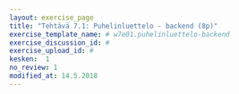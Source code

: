 ```yaml
---
layout: exercise_page
title: "Tehtävä 7.1: Puhelinluettelo - backend (8p)"
exercise_template_name: # w7e01.puhelinluettelo-backend
exercise_discussion_id: #
exercise_upload_id: #
kesken:  1
no_review: 1
modified_at: 14.5.2018
---
```

